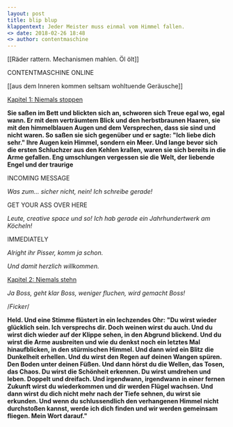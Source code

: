 ```yaml
---
layout: post
title: blip blup
klappentext: Jeder Meister muss einmal vom Himmel fallen.
<> date: 2018-02-26 18:48
<> author: contentmaschine
---
```


[[Räder rattern. Mechanismen mahlen. Öl ölt]]

CONTENTMASCHINE ONLINE

[[aus dem Inneren kommen seltsam wohltuende Geräusche]]

<u>Kapitel 1: Niemals stoppen</u>

<b>Sie saßen im Bett und blickten sich an, schworen sich Treue egal wo, egal wann. Er mit dem verträumtem Blick und den herbstbraunen Haaren, sie mit den himmelblauen Augen und dem Versprechen, dass sie sind und nicht waren. So saßen sie sich gegenüber und er sagte: "Ich liebe dich sehr." Ihre Augen kein Himmel, sondern ein Meer. Und lange bevor sich die ersten Schluchzer aus den Kehlen krallen, waren sie sich bereits in die Arme gefallen. Eng umschlungen vergessen sie die Welt, der liebende Engel und der traurige</b>


INCOMING MESSAGE

<i>Was zum... sicher nicht, nein! Ich schreibe gerade!</i>

GET YOUR ASS OVER HERE

<i>Leute, creative space und so! Ich hab gerade ein Jahrhundertwerk am Köcheln!</i>

IMMEDIATELY

<i>Alright ihr Pisser, komm ja schon.</i>

<i>Und damit herzlich willkommen.</i>

<u>Kapitel 2: Niemals stehn</u>

<i>Ja Boss, geht klar Boss, weniger fluchen, wird gemacht Boss!</i>

/*Ficker*/

<b>Held. Und eine Stimme flüstert in ein lechzendes Ohr: "Du wirst wieder glücklich sein. Ich versprechs dir. Doch weinen wirst du auch. Und du wirst dich wieder auf der Klippe sehen, in den Abgrund blickend. Und du wirst die Arme ausbreiten und wie du denkst noch ein letztes Mal hinaufblicken, in den stürmischen Himmel. Und dann wird ein Blitz die Dunkelheit erhellen. Und du wirst den Regen auf deinen Wangen spüren. Den Boden unter deinen Füßen. Und dann hörst du die Wellen, das Tosen, das Chaos. Du wirst die Schönheit erkennen. Du wirst umdrehen und leben. Doppelt und dreifach. Und irgendwann, irgendwann in einer fernen Zukunft wirst du wiederkommen und dir werden Flügel wachsen. Und dann wirst du dich nicht mehr nach der Tiefe sehnen, du wirst sie erkunden. Und wenn du schlussendlich den verhangenen Himmel nicht durchstoßen kannst, werde ich dich finden und wir werden gemeinsam fliegen. Mein Wort darauf."</b>




<!-- ![_config.yml]({{ site.baseurl }}/images/stronkes-brain.png) -->
